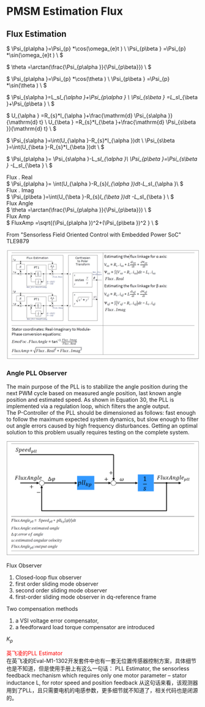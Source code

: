 # PMSM Estimation Flux

## Flux Estimation

$
\Psi_{p\alpha }=\Psi_{p} *\cos(\omega_{e}t ) \\
\Psi_{p\beta } =\Psi_{p} *\sin(\omega_{e}t ) \\
$

$
\theta =\arctan(\frac{\Psi_{p\alpha }}{\Psi_{p\beta}}) \\
$

$
\Psi_{p\alpha }=\Psi_{p} *\cos(\theta ) \\
\Psi_{p\beta } =\Psi_{p} *\sin(\theta ) \\
$


$
\Psi_{s\alpha }=L_s*I_{\alpha }+\Psi_{p\alpha } \\
\Psi_{s\beta } =L_s*I_{\beta }+\Psi_{p\beta } \\
$

$
U_{\alpha } =R_{s}*I_{\alpha }+\frac{\mathrm{d} \Psi_{s\alpha }}{\mathrm{d} t} \\
U_{\beta } =R_{s}*I_{\beta }+\frac{\mathrm{d} \Psi_{s\beta }}{\mathrm{d} t} \\
$



$
\Psi_{s\alpha }=\int(U_{\alpha }-R_{s}*I_{\alpha })dt \\
\Psi_{s\beta }=\int(U_{\beta }-R_{s}*I_{\beta })dt \\
$


$
\Psi_{p\alpha }= \Psi_{s\alpha }-L_s*I_{\alpha }\\
\Psi_{p\beta }=\Psi_{s\beta } -L_s*I_{\beta } \\
$

Flux . Real \
$
\Psi_{p\alpha }= \int(U_{\alpha }-R_{s}*I_{\alpha })dt-L_s*I_{\alpha }\\
$\
Flux . Imag \
$
\Psi_{p\beta }=\int(U_{\beta }-R_{s}*I_{\beta })dt -L_s*I_{\beta } \\
$\
Flux Angle \
$
\theta =\arctan(\frac{\Psi_{p\alpha }}{\Psi_{p\beta}}) \\
$\
Flux Amp \
$
FluxAmp =\sqrt{(\Psi_{p\alpha })^2+(\Psi_{p\beta })^2 }  \\
$

From "Sensorless Field Oriented Control with Embedded Power SoC" TLE9879

<img src="./Flux_Estimator_Diagram.png">

### Angle PLL Observer

The main purpose of the PLL is to stabilize the angle position during the next PWM cycle based on measured
angle position, last known angle position and estimated speed. As shown in Equation 30, the PLL is
implemented via a regulation loop, which filters the angle output. \
The P-Controller of the PLL should be dimensioned as follows: fast enough to follow the maximum expected
system dynamics, but slow enough to filter out angle errors caused by high frequency disturbances. Getting an
optimal solution to this problem usually requires testing on the complete system.

<img src="./Angle_PLL_Observer.png">

Flux Observer
1. Closed-loop flux observer
2. first order sliding mode observer
3. second order sliding mode observer
4. first-order sliding mode observer in dq-reference frame 

Two compensation methods
1. a VSI voltage error compensator,
2. a feedforward load torque compensator are introduced

$K_p$

<font color=Red>英飞凌的PLL Estimator</font>\
在英飞凌的Eval-M1-1302开发套件中也有一套无位置传感器控制方案，具体细节也是不知道，但是使用手册上有这么一句话：
PLL Estimator, the sensorless feedback mechanism which requires only one motor parameter – stator inductance L, for rotor speed and position feedback
从这句话来看，该观测器用到了PLL，且只需要电机的电感参数，更多细节就不知道了，相关代码也是闭源的。

